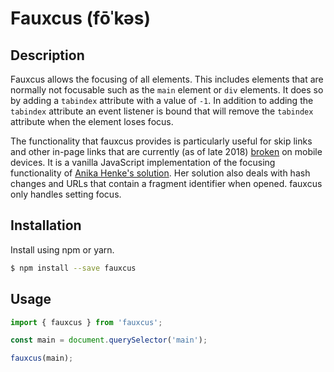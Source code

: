 # Fauxcus (fōˈkəs)

## Description

Fauxcus allows the focusing of all elements. This includes elements that are
normally not focusable such as the `main` element or `div` elements. It does so
by adding a `tabindex` attribute with a value of `-1`. In addition to adding
the `tabindex` attribute an event listener is bound that will remove the
`tabindex` attribute when the element loses focus.

The functionality that fauxcus provides is particularly useful for skip links
and other in-page links that are currently (as of late 2018)
[broken](http://axesslab.com/skip-links/) on mobile devices. It is a vanilla
JavaScript implementation of the focusing functionality of [Anika Henke's
solution](https://github.com/selfthinker/dokuwiki_template_writr/blob/master/js/skip-link-focus-fix.js).
Her solution also deals with hash changes and URLs that contain a fragment
identifier when opened. fauxcus only handles setting focus.

## Installation

Install using npm or yarn.

```bash
$ npm install --save fauxcus
```

## Usage

```javascript
import { fauxcus } from 'fauxcus';

const main = document.querySelector('main');

fauxcus(main);
```
